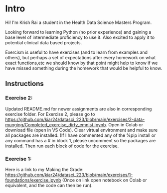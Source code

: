# Intro 
Hi! I'm Krish Rai a student in the Health Data Science Masters Program. 

Looking forward to learning Python (no prior experience) and gaining a base level of intermediate proficiency to use it. Also excited to apply it to potential clinical data based projects.

Exercism is useful to have exercises (and to learn from examples and others), 
but perhaps a set of expectations after every homework on what exact functions,etc we should know by that point might help to know if we have missed something during the homework that would be helpful to know.

## Instructions
### Exercise 2:
Updated README.md for newer assignments are also in corresponding exercise folder. For Exercise 2, please go to https://github.com/kiar24/datasci_223/blob/main/exercises/2-data-munging/Completed_exercise_dirty_emnist.ipynb. Open in Colab or download file (open in VS Code). Clear virtual environment and make sure all packages are installed. (If I have commented any of the %pip install or any command has a # in block 1, please uncomment so the packages are installed. Then run each block of code for the exercise.

### Exercise 1:
Here is a link to my Making the Grade: https://github.com/kiar24/datasci_223/blob/main/exercises/1-foundations/exercise.ipynb (Once on link open notebook on Colab or equivalent, and the code can then be run). 
